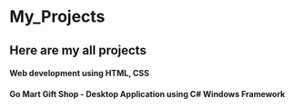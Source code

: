 # My_Projects
## Here are my all projects

#### Web development using HTML, CSS
#### Go Mart Gift Shop - Desktop Application using C# Windows Framework
